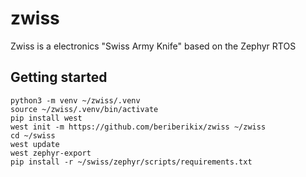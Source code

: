 # zwiss
Zwiss is a electronics "Swiss Army Knife" based on the Zephyr RTOS

## Getting started

```
python3 -m venv ~/zwiss/.venv
source ~/zwiss/.venv/bin/activate
pip install west
west init -m https://github.com/beriberikix/zwiss ~/zwiss
cd ~/swiss
west update
west zephyr-export
pip install -r ~/swiss/zephyr/scripts/requirements.txt
```